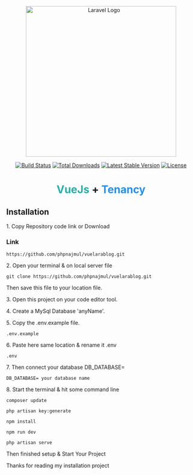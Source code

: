 <p align="center"><a href="https://laravel.com" target="_blank"><img src="https://raw.githubusercontent.com/laravel/art/master/logo-lockup/5%20SVG/2%20CMYK/1%20Full%20Color/laravel-logolockup-cmyk-red.svg" width="400" alt="Laravel Logo"></a></p>

<p align="center">
<a href="https://github.com/laravel/framework/actions"><img src="https://github.com/laravel/framework/workflows/tests/badge.svg" alt="Build Status"></a>
<a href="https://packagist.org/packages/laravel/framework"><img src="https://img.shields.io/packagist/dt/laravel/framework" alt="Total Downloads"></a>
<a href="https://packagist.org/packages/laravel/framework"><img src="https://img.shields.io/packagist/v/laravel/framework" alt="Latest Stable Version"></a>
<a href="https://packagist.org/packages/laravel/framework"><img src="https://img.shields.io/packagist/l/laravel/framework" alt="License"></a>
</p>

<h1 align="center"><span style="color:lightseagreen;">VueJs</span> + <span style="color: dodgerblue;">Tenancy</span></h1>

## Installation
<p>1. Copy Repository code link or Download</p>  

### Link  
`https://github.com/phpnajmul/vuelarablog.git`

<p>2. Open your terminal & on local server file</p>  

`git clone https://github.com/phpnajmul/vuelarablog.git`  

<p>Then save this file to your location file.</p>

<p>3. Open this project on your code editor tool.</p>

<p>4. Create a MySql Database 'anyName'.</p>  

<p>5. Copy the .env.example file.</p>  

`.env.example`  

<p>6. Paste here same location & rename it .env</p>  

`.env`  

<p>7. Then connect your database DB_DATABASE= </p>  

`DB_DATABASE= your database name`

<p>8. Start the terminal & hit some command line</p>  

`composer update`  

`php artisan key:generate`  

`npm install`  

`npm run dev`  

`php artisan serve`  

<p>Then finished setup & Start Your Project</p>

<p>Thanks for reading my installation project</p>  


